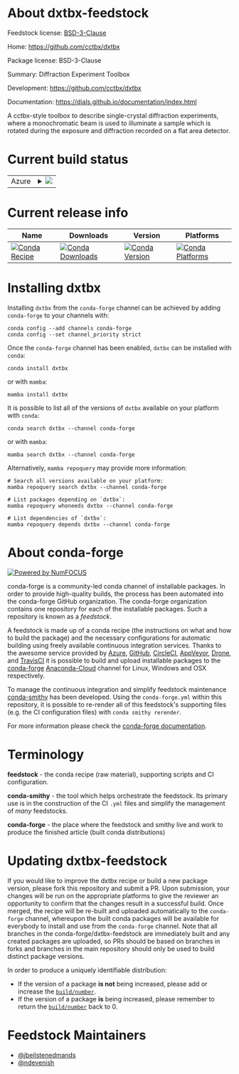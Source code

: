 About dxtbx-feedstock
=====================

Feedstock license: [BSD-3-Clause](https://github.com/conda-forge/dxtbx-feedstock/blob/main/LICENSE.txt)

Home: https://github.com/cctbx/dxtbx

Package license: BSD-3-Clause

Summary: Diffraction Experiment Toolbox

Development: https://github.com/cctbx/dxtbx

Documentation: https://dials.github.io/documentation/index.html

A cctbx-style toolbox to describe single-crystal diffraction experiments,
where a monochromatic beam is used to illuminate a sample which is rotated
during the exposure and diffraction recorded on a flat area detector.


Current build status
====================


<table>
    
  <tr>
    <td>Azure</td>
    <td>
      <details>
        <summary>
          <a href="https://dev.azure.com/conda-forge/feedstock-builds/_build/latest?definitionId=15347&branchName=main">
            <img src="https://dev.azure.com/conda-forge/feedstock-builds/_apis/build/status/dxtbx-feedstock?branchName=main">
          </a>
        </summary>
        <table>
          <thead><tr><th>Variant</th><th>Status</th></tr></thead>
          <tbody><tr>
              <td>linux_64_numpy1.22python3.10.____cpython</td>
              <td>
                <a href="https://dev.azure.com/conda-forge/feedstock-builds/_build/latest?definitionId=15347&branchName=main">
                  <img src="https://dev.azure.com/conda-forge/feedstock-builds/_apis/build/status/dxtbx-feedstock?branchName=main&jobName=linux&configuration=linux%20linux_64_numpy1.22python3.10.____cpython" alt="variant">
                </a>
              </td>
            </tr><tr>
              <td>linux_64_numpy1.22python3.9.____cpython</td>
              <td>
                <a href="https://dev.azure.com/conda-forge/feedstock-builds/_build/latest?definitionId=15347&branchName=main">
                  <img src="https://dev.azure.com/conda-forge/feedstock-builds/_apis/build/status/dxtbx-feedstock?branchName=main&jobName=linux&configuration=linux%20linux_64_numpy1.22python3.9.____cpython" alt="variant">
                </a>
              </td>
            </tr><tr>
              <td>linux_64_numpy1.23python3.11.____cpython</td>
              <td>
                <a href="https://dev.azure.com/conda-forge/feedstock-builds/_build/latest?definitionId=15347&branchName=main">
                  <img src="https://dev.azure.com/conda-forge/feedstock-builds/_apis/build/status/dxtbx-feedstock?branchName=main&jobName=linux&configuration=linux%20linux_64_numpy1.23python3.11.____cpython" alt="variant">
                </a>
              </td>
            </tr><tr>
              <td>osx_64_numpy1.22python3.10.____cpython</td>
              <td>
                <a href="https://dev.azure.com/conda-forge/feedstock-builds/_build/latest?definitionId=15347&branchName=main">
                  <img src="https://dev.azure.com/conda-forge/feedstock-builds/_apis/build/status/dxtbx-feedstock?branchName=main&jobName=osx&configuration=osx%20osx_64_numpy1.22python3.10.____cpython" alt="variant">
                </a>
              </td>
            </tr><tr>
              <td>osx_64_numpy1.22python3.9.____cpython</td>
              <td>
                <a href="https://dev.azure.com/conda-forge/feedstock-builds/_build/latest?definitionId=15347&branchName=main">
                  <img src="https://dev.azure.com/conda-forge/feedstock-builds/_apis/build/status/dxtbx-feedstock?branchName=main&jobName=osx&configuration=osx%20osx_64_numpy1.22python3.9.____cpython" alt="variant">
                </a>
              </td>
            </tr><tr>
              <td>osx_64_numpy1.23python3.11.____cpython</td>
              <td>
                <a href="https://dev.azure.com/conda-forge/feedstock-builds/_build/latest?definitionId=15347&branchName=main">
                  <img src="https://dev.azure.com/conda-forge/feedstock-builds/_apis/build/status/dxtbx-feedstock?branchName=main&jobName=osx&configuration=osx%20osx_64_numpy1.23python3.11.____cpython" alt="variant">
                </a>
              </td>
            </tr><tr>
              <td>osx_arm64_numpy1.22python3.10.____cpython</td>
              <td>
                <a href="https://dev.azure.com/conda-forge/feedstock-builds/_build/latest?definitionId=15347&branchName=main">
                  <img src="https://dev.azure.com/conda-forge/feedstock-builds/_apis/build/status/dxtbx-feedstock?branchName=main&jobName=osx&configuration=osx%20osx_arm64_numpy1.22python3.10.____cpython" alt="variant">
                </a>
              </td>
            </tr><tr>
              <td>osx_arm64_numpy1.22python3.9.____cpython</td>
              <td>
                <a href="https://dev.azure.com/conda-forge/feedstock-builds/_build/latest?definitionId=15347&branchName=main">
                  <img src="https://dev.azure.com/conda-forge/feedstock-builds/_apis/build/status/dxtbx-feedstock?branchName=main&jobName=osx&configuration=osx%20osx_arm64_numpy1.22python3.9.____cpython" alt="variant">
                </a>
              </td>
            </tr><tr>
              <td>osx_arm64_numpy1.23python3.11.____cpython</td>
              <td>
                <a href="https://dev.azure.com/conda-forge/feedstock-builds/_build/latest?definitionId=15347&branchName=main">
                  <img src="https://dev.azure.com/conda-forge/feedstock-builds/_apis/build/status/dxtbx-feedstock?branchName=main&jobName=osx&configuration=osx%20osx_arm64_numpy1.23python3.11.____cpython" alt="variant">
                </a>
              </td>
            </tr><tr>
              <td>win_64_numpy1.22python3.10.____cpython</td>
              <td>
                <a href="https://dev.azure.com/conda-forge/feedstock-builds/_build/latest?definitionId=15347&branchName=main">
                  <img src="https://dev.azure.com/conda-forge/feedstock-builds/_apis/build/status/dxtbx-feedstock?branchName=main&jobName=win&configuration=win%20win_64_numpy1.22python3.10.____cpython" alt="variant">
                </a>
              </td>
            </tr><tr>
              <td>win_64_numpy1.22python3.9.____cpython</td>
              <td>
                <a href="https://dev.azure.com/conda-forge/feedstock-builds/_build/latest?definitionId=15347&branchName=main">
                  <img src="https://dev.azure.com/conda-forge/feedstock-builds/_apis/build/status/dxtbx-feedstock?branchName=main&jobName=win&configuration=win%20win_64_numpy1.22python3.9.____cpython" alt="variant">
                </a>
              </td>
            </tr><tr>
              <td>win_64_numpy1.23python3.11.____cpython</td>
              <td>
                <a href="https://dev.azure.com/conda-forge/feedstock-builds/_build/latest?definitionId=15347&branchName=main">
                  <img src="https://dev.azure.com/conda-forge/feedstock-builds/_apis/build/status/dxtbx-feedstock?branchName=main&jobName=win&configuration=win%20win_64_numpy1.23python3.11.____cpython" alt="variant">
                </a>
              </td>
            </tr>
          </tbody>
        </table>
      </details>
    </td>
  </tr>
</table>

Current release info
====================

| Name | Downloads | Version | Platforms |
| --- | --- | --- | --- |
| [![Conda Recipe](https://img.shields.io/badge/recipe-dxtbx-green.svg)](https://anaconda.org/conda-forge/dxtbx) | [![Conda Downloads](https://img.shields.io/conda/dn/conda-forge/dxtbx.svg)](https://anaconda.org/conda-forge/dxtbx) | [![Conda Version](https://img.shields.io/conda/vn/conda-forge/dxtbx.svg)](https://anaconda.org/conda-forge/dxtbx) | [![Conda Platforms](https://img.shields.io/conda/pn/conda-forge/dxtbx.svg)](https://anaconda.org/conda-forge/dxtbx) |

Installing dxtbx
================

Installing `dxtbx` from the `conda-forge` channel can be achieved by adding `conda-forge` to your channels with:

```
conda config --add channels conda-forge
conda config --set channel_priority strict
```

Once the `conda-forge` channel has been enabled, `dxtbx` can be installed with `conda`:

```
conda install dxtbx
```

or with `mamba`:

```
mamba install dxtbx
```

It is possible to list all of the versions of `dxtbx` available on your platform with `conda`:

```
conda search dxtbx --channel conda-forge
```

or with `mamba`:

```
mamba search dxtbx --channel conda-forge
```

Alternatively, `mamba repoquery` may provide more information:

```
# Search all versions available on your platform:
mamba repoquery search dxtbx --channel conda-forge

# List packages depending on `dxtbx`:
mamba repoquery whoneeds dxtbx --channel conda-forge

# List dependencies of `dxtbx`:
mamba repoquery depends dxtbx --channel conda-forge
```


About conda-forge
=================

[![Powered by
NumFOCUS](https://img.shields.io/badge/powered%20by-NumFOCUS-orange.svg?style=flat&colorA=E1523D&colorB=007D8A)](https://numfocus.org)

conda-forge is a community-led conda channel of installable packages.
In order to provide high-quality builds, the process has been automated into the
conda-forge GitHub organization. The conda-forge organization contains one repository
for each of the installable packages. Such a repository is known as a *feedstock*.

A feedstock is made up of a conda recipe (the instructions on what and how to build
the package) and the necessary configurations for automatic building using freely
available continuous integration services. Thanks to the awesome service provided by
[Azure](https://azure.microsoft.com/en-us/services/devops/), [GitHub](https://github.com/),
[CircleCI](https://circleci.com/), [AppVeyor](https://www.appveyor.com/),
[Drone](https://cloud.drone.io/welcome), and [TravisCI](https://travis-ci.com/)
it is possible to build and upload installable packages to the
[conda-forge](https://anaconda.org/conda-forge) [Anaconda-Cloud](https://anaconda.org/)
channel for Linux, Windows and OSX respectively.

To manage the continuous integration and simplify feedstock maintenance
[conda-smithy](https://github.com/conda-forge/conda-smithy) has been developed.
Using the ``conda-forge.yml`` within this repository, it is possible to re-render all of
this feedstock's supporting files (e.g. the CI configuration files) with ``conda smithy rerender``.

For more information please check the [conda-forge documentation](https://conda-forge.org/docs/).

Terminology
===========

**feedstock** - the conda recipe (raw material), supporting scripts and CI configuration.

**conda-smithy** - the tool which helps orchestrate the feedstock.
                   Its primary use is in the construction of the CI ``.yml`` files
                   and simplify the management of *many* feedstocks.

**conda-forge** - the place where the feedstock and smithy live and work to
                  produce the finished article (built conda distributions)


Updating dxtbx-feedstock
========================

If you would like to improve the dxtbx recipe or build a new
package version, please fork this repository and submit a PR. Upon submission,
your changes will be run on the appropriate platforms to give the reviewer an
opportunity to confirm that the changes result in a successful build. Once
merged, the recipe will be re-built and uploaded automatically to the
`conda-forge` channel, whereupon the built conda packages will be available for
everybody to install and use from the `conda-forge` channel.
Note that all branches in the conda-forge/dxtbx-feedstock are
immediately built and any created packages are uploaded, so PRs should be based
on branches in forks and branches in the main repository should only be used to
build distinct package versions.

In order to produce a uniquely identifiable distribution:
 * If the version of a package **is not** being increased, please add or increase
   the [``build/number``](https://docs.conda.io/projects/conda-build/en/latest/resources/define-metadata.html#build-number-and-string).
 * If the version of a package **is** being increased, please remember to return
   the [``build/number``](https://docs.conda.io/projects/conda-build/en/latest/resources/define-metadata.html#build-number-and-string)
   back to 0.

Feedstock Maintainers
=====================

* [@jbeilstenedmands](https://github.com/jbeilstenedmands/)
* [@ndevenish](https://github.com/ndevenish/)

